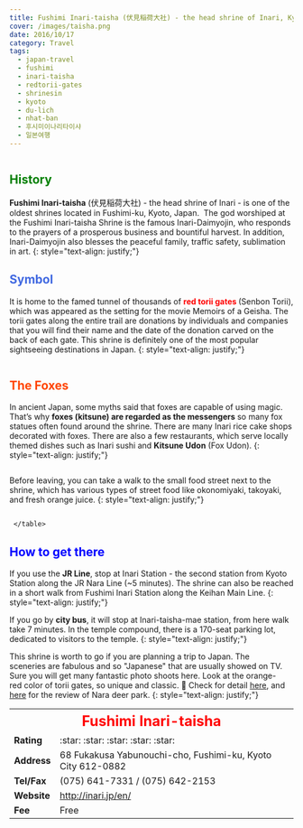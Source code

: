 ```yaml
---
title: Fushimi Inari-taisha (伏見稲荷大社) - the head shrine of Inari, Kyoto, Japan
cover: /images/taisha.png
date: 2016/10/17
category: Travel
tags:
  - japan-travel
  - fushimi
  - inari-taisha
  - redtorii-gates
  - shrinesin
  - kyoto
  - du-lich
  - nhat-ban
  - 후시미이나리타이샤
  - 일본여행
---
```


<figure style="width: 650px" class="align-center">
  <img src="{{ site.url }}{{ site.baseurl }}/images/taisha-1.png" alt="">
  <figcaption></figcaption>
</figure>

## <span style="color:Green"> History </span>
**Fushimi Inari-taisha** (伏見稲荷大社) - the head shrine of Inari - is one of the oldest shrines located in Fushimi-ku, Kyoto, Japan.  The god worshiped at the Fushimi Inari-taisha Shrine is the famous Inari-Daimyojin, who responds to the prayers of a prosperous business and bountiful harvest. In addition, Inari-Daimyojin also blesses the peaceful family, traffic safety, sublimation in art.
{: style="text-align: justify;"}

## <span style="color:royalblue"> Symbol </span>
It is home to the famed tunnel of thousands of <span style="color:red"> <b> red torii gates </b> </span> (Senbon Torii), which was appeared as the setting for the movie Memoirs of a Geisha. The torii gates along the entire trail are donations by individuals and companies that you will find their name and the date of the donation carved on the back of each gate. This shrine is definitely one of the most popular sightseeing destinations in Japan.
{: style="text-align: justify;"}

<figure style="width: 650px" class="align-center">
  <img src="{{ site.url }}{{ site.baseurl }}/images/taisha-2.png" alt="">
  <figcaption></figcaption>
</figure>

## <span style="color:orangered"> The Foxes </span>
In ancient Japan, some myths said that foxes are capable of using magic. That’s why **foxes (kitsune) are regarded as the messengers** so many fox statues often found around the shrine. There are many Inari rice cake shops decorated with foxes. There are also a few restaurants, which serve locally themed dishes such as Inari sushi and **Kitsune Udon** (Fox Udon).
{: style="text-align: justify;"}

<figure style="width: 600px" class="align-center">
  <img src="{{ site.url }}{{ site.baseurl }}/images/taisha-3.png" alt="">
  <figcaption></figcaption>
</figure>

Before leaving, you can take a walk to the small food street next to the shrine, which has various types of street food like okonomiyaki, takoyaki, and fresh orange juice.
{: style="text-align: justify;"}

<figure style="width: 650px" class="align-center">
  <img src="{{ site.url }}{{ site.baseurl }}/images/taisha-4.png" alt="">
  <figcaption></figcaption>
</figure>

<table>
  <tr>
	<th style="text-align:center; font-size:25px;color:red; font-weight:bold" colspan="2"> Fushimi Inari-taisha </th>
     </tr>
	
  <tr>
	<td> <b> Rating </b> </td>
    <td> :star: :star: :star: :star: :star: </td>
      </tr>
	
  <tr>
	<td> <b> Address </b> </td>
    <td> 68 Fukakusa Yabunouchi-cho, Fushimi-ku, Kyoto City 612-0882 </td>
    </tr>
	
  <tr>
	<td> <b> Tel/Fax </b> </td>
    <td> (075) 641-7331  /   (075) 642-2153 </td>
   </tr>
	
  <tr>
	<td> <b> Website </b> </td>
    <td> <a href="http://inari.jp/en/" target="_blank"> http://inari.jp/en/ </a> </td>
   </tr>
	
  <tr>
	<td> <b> Fee </b> </td>
    <td>Free </td>
   </tr>
	 
	 </table>

## <span style="color:blue"> How to get there </span>

If you use the **JR Line**, stop at Inari Station - the second station from Kyoto Station along the JR Nara Line (~5 minutes). The shrine can also be reached in a short walk from Fushimi Inari Station along the Keihan Main Line.
{: style="text-align: justify;"}

If you go by **city bus**, it will stop at Inari-taisha-mae station, from here walk take 7 minutes. In the temple compound, there is a 170-seat parking lot, dedicated to visitors to the temple.
{: style="text-align: justify;"}

This shrine is worth to go if you are planning a trip to Japan. The sceneries are fabulous and so "Japanese" that are usually showed on TV. Sure you will get many fantastic photo shoots here. Look at the orange-red color of torii gates, so unique and classic. :blue_heart: Check for detail <a href="https://www.youtube.com/watch?v=4ofKe0mqjDI" target="_blank">here</a>, and <a href="http://aquabubu.com/blog/travel/Nara-Deer-Park-in-Japan/" target="_blank">here</a> for the review of Nara deer park.
{: style="text-align: justify;"}